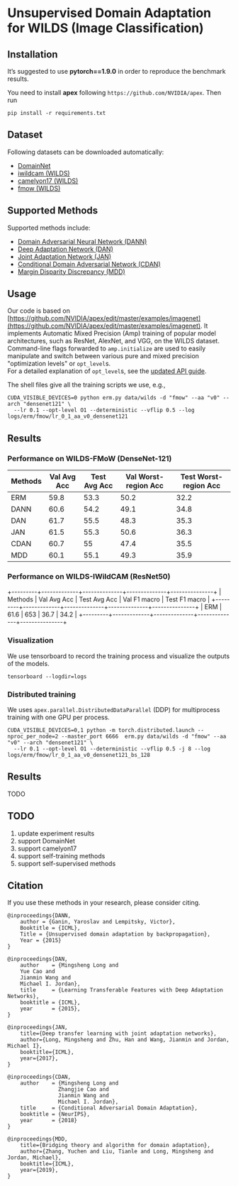 # Unsupervised Domain Adaptation for WILDS (Image Classification)

## Installation
It’s suggested to use **pytorch==1.9.0** in order to reproduce the benchmark results.

You need to install **apex** following ``https://github.com/NVIDIA/apex``.
Then run
```
pip install -r requirements.txt
```

## Dataset

Following datasets can be downloaded automatically:
- [DomainNet](http://ai.bu.edu/M3SDA/)
- [iwildcam (WILDS)](https://wilds.stanford.edu/datasets/)
- [camelyon17 (WILDS)](https://wilds.stanford.edu/datasets/)
- [fmow (WILDS)](https://wilds.stanford.edu/datasets/)

## Supported Methods

Supported methods include:

- [Domain Adversarial Neural Network (DANN)](https://arxiv.org/abs/1505.07818)
- [Deep Adaptation Network (DAN)](https://arxiv.org/pdf/1502.02791)
- [Joint Adaptation Network (JAN)](https://arxiv.org/abs/1605.06636)
- [Conditional Domain Adversarial Network (CDAN)](https://arxiv.org/abs/1705.10667)
- [Margin Disparity Discrepancy (MDD)](https://arxiv.org/abs/1904.05801)

## Usage
Our code is based on [https://github.com/NVIDIA/apex/edit/master/examples/imagenet](https://github.com/NVIDIA/apex/edit/master/examples/imagenet).
It implements Automatic Mixed Precision (Amp) training of popular model architectures, such as ResNet, AlexNet, and VGG, on the WILDS dataset.  
Command-line flags forwarded to `amp.initialize` are used to easily manipulate and switch between various pure and mixed precision "optimization levels" or `opt_level`s.  
For a detailed explanation of `opt_level`s, see the [updated API guide](https://nvidia.github.io/apex/amp.html).

The shell files give all the training scripts we use, e.g.,
```
CUDA_VISIBLE_DEVICES=0 python erm.py data/wilds -d "fmow" --aa "v0" --arch "densenet121" \
  --lr 0.1 --opt-level O1 --deterministic --vflip 0.5 --log logs/erm/fmow/lr_0_1_aa_v0_densenet121
```

## Results
### Performance on WILDS-FMoW (DenseNet-121)

| Methods | Val Avg Acc | Test Avg Acc | Val Worst-region Acc | Test Worst-region Acc |
|---------|-------------|--------------|----------------------|-----------------------|
| ERM     | 59.8        | 53.3         | 50.2                 | 32.2                  |
| DANN    | 60.6        | 54.2         | 49.1                 | 34.8                  |
| DAN     | 61.7        | 55.5         | 48.3                 | 35.3                  |
| JAN     | 61.5        | 55.3         | 50.6                 | 36.3                  |
| CDAN    | 60.7        | 55           | 47.4                 | 35.5                  |
| MDD     | 60.1        | 55.1         | 49.3                 | 35.9                  |

### Performance on WILDS-IWildCAM (ResNet50)

+---------+-------------+--------------+--------------+---------------+
| Methods | Val Avg Acc | Test Avg Acc | Val F1 macro | Test F1 macro |
+---------+-------------+--------------+--------------+---------------+
| ERM     | 61.6        | 653          | 36.7         | 34.2          |
+---------+-------------+--------------+--------------+---------------+

### Visualization
We use tensorboard to record the training process and visualize the outputs of the models. 
```
tensorboard --logdir=logs
```

### Distributed training

We uses `apex.parallel.DistributedDataParallel` (DDP) for multiprocess training with one GPU per process.

```
CUDA_VISIBLE_DEVICES=0,1 python -m torch.distributed.launch --nproc_per_node=2 --master_port 6666  erm.py data/wilds -d "fmow" --aa "v0" --arch "densenet121" \
  --lr 0.1 --opt-level O1 --deterministic --vflip 0.5 -j 8 --log logs/erm/fmow/lr_0_1_aa_v0_densenet121_bs_128
```


## Results
TODO

## TODO
1. update experiment results
2. support DomainNet
3. support camelyon17
4. support self-training methods
5. support self-supervised methods

## Citation
If you use these methods in your research, please consider citing.

```
@inproceedings{DANN,
    author = {Ganin, Yaroslav and Lempitsky, Victor},
    Booktitle = {ICML},
    Title = {Unsupervised domain adaptation by backpropagation},
    Year = {2015}
}

@inproceedings{DAN,
    author    = {Mingsheng Long and
    Yue Cao and
    Jianmin Wang and
    Michael I. Jordan},
    title     = {Learning Transferable Features with Deep Adaptation Networks},
    booktitle = {ICML},
    year      = {2015},
}

@inproceedings{JAN,
    title={Deep transfer learning with joint adaptation networks},
    author={Long, Mingsheng and Zhu, Han and Wang, Jianmin and Jordan, Michael I},
    booktitle={ICML},
    year={2017},
}

@inproceedings{CDAN,
    author    = {Mingsheng Long and
                Zhangjie Cao and
                Jianmin Wang and
                Michael I. Jordan},
    title     = {Conditional Adversarial Domain Adaptation},
    booktitle = {NeurIPS},
    year      = {2018}
}

@inproceedings{MDD,
    title={Bridging theory and algorithm for domain adaptation},
    author={Zhang, Yuchen and Liu, Tianle and Long, Mingsheng and Jordan, Michael},
    booktitle={ICML},
    year={2019},
}

```

